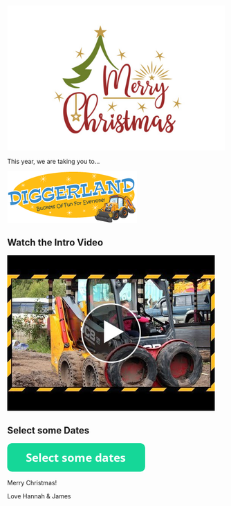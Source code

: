 ![Merry Christmas!](../assets/merrychristmas.jpg)

This year, we are taking you to...

![Diggerland!](../assets/diggerland.png)

## Watch the Intro Video

[![Gloucester!](../assets/diggerlandvideo.jpg)](https://youtu.be/uPyDWJi9kKg)


## Select some Dates

[![Select some dates!](../assets/button_select-some-dates.png)](https://doodle.com/poll/vfepefyp9t439sw7)


Merry Christmas!

Love Hannah & James